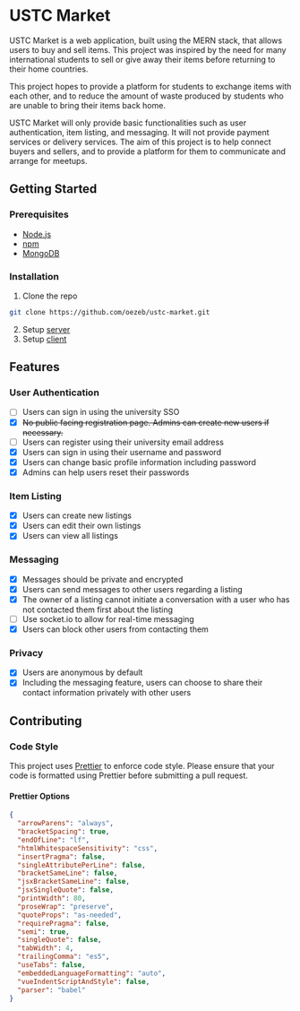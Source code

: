 # USTC Market

USTC Market is a web application, built using the MERN stack, that allows users to buy and sell items. This project was inspired by the need for many international students to sell or give away their items before returning to their home countries.

This project hopes to provide a platform for students to exchange items with each other, and to reduce the amount of waste produced by students who are unable to bring their items back home.

USTC Market will only provide basic functionalities such as user authentication, item listing, and messaging. It will not provide payment services or delivery services. The aim of this project is to help connect buyers and sellers, and to provide a platform for them to communicate and arrange for meetups.

## Getting Started

### Prerequisites

- [Node.js](https://nodejs.org/en/)
- [npm](https://www.npmjs.com/)
- [MongoDB](https://www.mongodb.com/)

### Installation

1. Clone the repo
```sh
git clone https://github.com/oezeb/ustc-market.git
```
2. Setup [server](./server/README.md#installation)
3. Setup [client](./client/README.md#installation)

## Features

### User Authentication

- [ ] Users can sign in using the university SSO
- [x] ~~No public facing registration page. Admins can create new users if necessary.~~
- [ ] Users can register using their university email address
- [x] Users can sign in using their username and password
- [x] Users can change basic profile information including password
- [x] Admins can help users reset their passwords

### Item Listing

- [x] Users can create new listings
- [x] Users can edit their own listings
- [x] Users can view all listings

### Messaging

- [x] Messages should be private and encrypted
- [x] Users can send messages to other users regarding a listing
- [x] The owner of a listing cannot initiate a conversation with a user who has not contacted them first about the listing
- [ ] Use socket.io to allow for real-time messaging
- [x] Users can block other users from contacting them

### Privacy

- [x] Users are anonymous by default
- [x] Including the messaging feature, users can choose to share their contact information privately with other users

## Contributing

### Code Style

This project uses [Prettier](https://prettier.io/) to enforce code style. Please ensure that your code is formatted using Prettier before submitting a pull request.

#### Prettier Options

```json
{
  "arrowParens": "always",
  "bracketSpacing": true,
  "endOfLine": "lf",
  "htmlWhitespaceSensitivity": "css",
  "insertPragma": false,
  "singleAttributePerLine": false,
  "bracketSameLine": false,
  "jsxBracketSameLine": false,
  "jsxSingleQuote": false,
  "printWidth": 80,
  "proseWrap": "preserve",
  "quoteProps": "as-needed",
  "requirePragma": false,
  "semi": true,
  "singleQuote": false,
  "tabWidth": 4,
  "trailingComma": "es5",
  "useTabs": false,
  "embeddedLanguageFormatting": "auto",
  "vueIndentScriptAndStyle": false,
  "parser": "babel"
}
```
